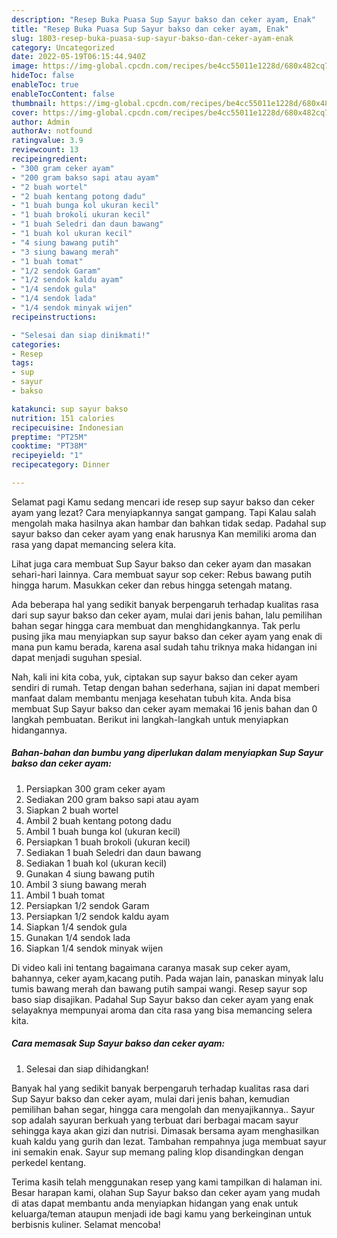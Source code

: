 ```yaml
---
description: "Resep Buka Puasa Sup Sayur bakso dan ceker ayam, Enak"
title: "Resep Buka Puasa Sup Sayur bakso dan ceker ayam, Enak"
slug: 1803-resep-buka-puasa-sup-sayur-bakso-dan-ceker-ayam-enak
category: Uncategorized
date: 2022-05-19T06:15:44.940Z
image: https://img-global.cpcdn.com/recipes/be4cc55011e1228d/680x482cq70/sup-sayur-bakso-dan-ceker-ayam-foto-resep-utama.jpg
hideToc: false
enableToc: true
enableTocContent: false
thumbnail: https://img-global.cpcdn.com/recipes/be4cc55011e1228d/680x482cq70/sup-sayur-bakso-dan-ceker-ayam-foto-resep-utama.jpg
cover: https://img-global.cpcdn.com/recipes/be4cc55011e1228d/680x482cq70/sup-sayur-bakso-dan-ceker-ayam-foto-resep-utama.jpg
author: Admin
authorAv: notfound
ratingvalue: 3.9
reviewcount: 13
recipeingredient:
- "300 gram ceker ayam"
- "200 gram bakso sapi atau ayam"
- "2 buah wortel"
- "2 buah kentang potong dadu"
- "1 buah bunga kol ukuran kecil"
- "1 buah brokoli ukuran kecil"
- "1 buah Seledri dan daun bawang"
- "1 buah kol ukuran kecil"
- "4 siung bawang putih"
- "3 siung bawang merah"
- "1 buah tomat"
- "1/2 sendok Garam"
- "1/2 sendok kaldu ayam"
- "1/4 sendok gula"
- "1/4 sendok lada"
- "1/4 sendok minyak wijen"
recipeinstructions:

- "Selesai dan siap dinikmati!"
categories:
- Resep
tags:
- sup
- sayur
- bakso

katakunci: sup sayur bakso 
nutrition: 151 calories
recipecuisine: Indonesian
preptime: "PT25M"
cooktime: "PT38M"
recipeyield: "1"
recipecategory: Dinner

---
```



Selamat pagi Kamu sedang mencari ide resep sup sayur bakso dan ceker ayam yang lezat? Cara menyiapkannya sangat gampang. Tapi Kalau salah mengolah maka hasilnya akan hambar dan bahkan tidak sedap. Padahal sup sayur bakso dan ceker ayam yang enak harusnya Kan memiliki aroma dan rasa yang dapat memancing selera kita.


Lihat juga cara membuat Sup Sayur bakso dan ceker ayam dan masakan sehari-hari lainnya. Cara membuat sayur sop ceker: Rebus bawang putih hingga harum. Masukkan ceker dan rebus hingga setengah matang.

Ada beberapa hal yang sedikit banyak berpengaruh terhadap kualitas rasa dari sup sayur bakso dan ceker ayam, mulai dari jenis bahan, lalu pemilihan bahan segar hingga cara membuat dan menghidangkannya. Tak perlu pusing jika mau menyiapkan sup sayur bakso dan ceker ayam yang enak di mana pun kamu berada, karena asal sudah tahu triknya maka hidangan ini dapat menjadi suguhan spesial.


Nah, kali ini kita coba, yuk, ciptakan sup sayur bakso dan ceker ayam sendiri di rumah. Tetap dengan bahan sederhana, sajian ini dapat memberi manfaat dalam membantu menjaga kesehatan tubuh kita. Anda bisa membuat Sup Sayur bakso dan ceker ayam memakai 16 jenis bahan dan 0 langkah pembuatan. Berikut ini langkah-langkah untuk menyiapkan hidangannya.

<!--inarticleads1-->

##### Bahan-bahan dan bumbu yang diperlukan dalam menyiapkan Sup Sayur bakso dan ceker ayam:

1. Persiapkan 300 gram ceker ayam
1. Sediakan 200 gram bakso sapi atau ayam
1. Siapkan 2 buah wortel
1. Ambil 2 buah kentang potong dadu
1. Ambil 1 buah bunga kol (ukuran kecil)
1. Persiapkan 1 buah brokoli (ukuran kecil)
1. Sediakan 1 buah Seledri dan daun bawang
1. Sediakan 1 buah kol (ukuran kecil)
1. Gunakan 4 siung bawang putih
1. Ambil 3 siung bawang merah
1. Ambil 1 buah tomat
1. Persiapkan 1/2 sendok Garam
1. Persiapkan 1/2 sendok kaldu ayam
1. Siapkan 1/4 sendok gula
1. Gunakan 1/4 sendok lada
1. Siapkan 1/4 sendok minyak wijen


Di video kali ini tentang bagaimana caranya masak sup ceker ayam, bahannya, ceker ayam,kacang putih. Pada wajan lain, panaskan minyak lalu tumis bawang merah dan bawang putih sampai wangi. Resep sayur sop baso siap disajikan. Padahal Sup Sayur bakso dan ceker ayam yang enak selayaknya mempunyai aroma dan cita rasa yang bisa memancing selera kita. 

<!--inarticleads2-->

##### Cara memasak Sup Sayur bakso dan ceker ayam:


1. Selesai dan siap dihidangkan!

Banyak hal yang sedikit banyak berpengaruh terhadap kualitas rasa dari Sup Sayur bakso dan ceker ayam, mulai dari jenis bahan, kemudian pemilihan bahan segar, hingga cara mengolah dan menyajikannya.. Sayur sop adalah sayuran berkuah yang terbuat dari berbagai macam sayur sehingga kaya akan gizi dan nutrisi. Dimasak bersama ayam menghasilkan kuah kaldu yang gurih dan lezat. Tambahan rempahnya juga membuat sayur ini semakin enak. Sayur sup memang paling klop disandingkan dengan perkedel kentang. 

Terima kasih telah menggunakan resep yang kami tampilkan di halaman ini. Besar harapan kami, olahan Sup Sayur bakso dan ceker ayam yang mudah di atas dapat membantu anda menyiapkan hidangan yang enak untuk keluarga/teman ataupun menjadi ide bagi kamu yang berkeinginan untuk berbisnis kuliner. Selamat mencoba!
